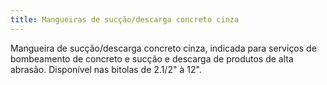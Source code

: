 ```yaml
---
title: Mangueiras de sucção/descarga concreto cinza
---
```


Mangueira de sucção/descarga concreto cinza, indicada para serviços de bombeamento de concreto e sucção e descarga de produtos de alta abrasão. Disponível nas bitolas de 2.1/2" à 12".

